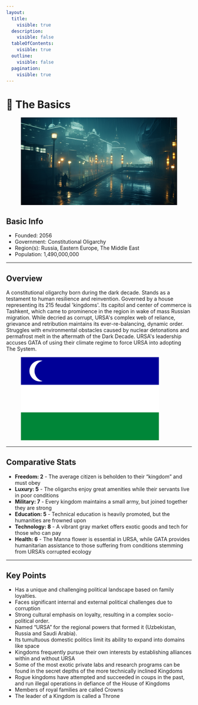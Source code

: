 ```yaml
---
layout:
  title:
    visible: true
  description:
    visible: false
  tableOfContents:
    visible: true
  outline:
    visible: false
  pagination:
    visible: true
---
```


# 🔵 The Basics

<figure><img src="../../.gitbook/assets/moscow.png" alt=""><figcaption></figcaption></figure>

## Basic Info

* Founded: 2056
* Government: Constitutional Oligarchy
* Region(s): Russia, Eastern Europe, The Middle East
* Population: 1,490,000,000

***

## Overview

A constitutional oligarchy born during the dark decade. Stands as a testament to human resilience and reinvention. Governed by a house representing its 215 feudal 'kingdoms'. Its capitol and center of commerce is Tashkent, which came to prominence in the region in wake of mass Russian migration. While decried as corrupt, URSA's complex web of reliance, grievance and retribution maintains its ever-re-balancing, dynamic order. Struggles with environmental obstacles caused by nuclear detonations and permafrost melt in the aftermath of the Dark Decade. URSA's leadership accuses GATA of using their climate regime to force URSA into adopting The System.



<figure><img src="../../.gitbook/assets/flag-ursa.png" alt="" width="375"><figcaption></figcaption></figure>

***

## Comparative Stats

* **Freedom: 2** - The average citizen is beholden to their “kingdom” and must obey
* **Luxury: 5** - The oligarchs enjoy great amenities while their servants live in poor conditions
* **Military: 7** - Every kingdom maintains a small army, but joined together they are strong
* **Education: 5** - Technical education is heavily promoted, but the humanities are frowned upon
* **Technology: 8** - A vibrant gray market offers exotic goods and tech for those who can pay
* **Health: 6** - The Manna flower is essential in URSA, while GATA provides humanitarian assistance to those suffering from conditions stemming from URSA’s corrupted ecology

***

## Key Points

* Has a unique and challenging political landscape based on family loyalties.
* Faces significant internal and external political challenges due to corruption
* Strong cultural emphasis on loyalty, resulting in a complex socio-political order.
* Named “URSA” for the regional powers that formed it (Uzbekistan, Russia and Saudi Arabia).
* Its tumultuous domestic politics limit its ability to expand into domains like space
* Kingdoms frequently pursue their own interests by establishing alliances within and without URSA
* Some of the most exotic private labs and research programs can be found in the secret depths of the more technically inclined Kingdoms
* Rogue kingdoms have attempted and succeeded in coups in the past, and run illegal operations in defiance of the House of Kingdoms
* Members of royal families are called Crowns
* The leader of a Kingdom is called a Throne
